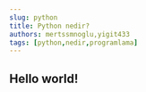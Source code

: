 ```yaml
---
slug: python
title: Python nedir?
authors: mertssmnoglu,yigit433
tags: [python,nedir,programlama]
---
```

## Hello world!
